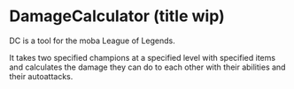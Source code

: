 # DamageCalculator (title wip)

DC is a tool for the moba League of Legends.

It takes two specified champions at a specified level with specified items and calculates the damage they can do to each other
with their abilities and their autoattacks.
